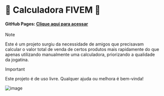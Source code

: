 # 🔢 Calculadora FIVEM 🧮
#### GitHub Pages: [Clique aqui para acessar](https://marccelo125.github.io/calculadora-fivem/src/)
> [!NOTE]
>Este é um projeto surgiu da necessidade de amigos que precisavam calcular o valor total de venda de certos produtos mais rapidamente do que apenas utilizando manualmente uma calculadora, priorizando a qualidade da jogatina.

> [!IMPORTANT]
> Este projeto é de uso livre. Qualquer ajuda ou melhora é bem-vinda!

![image](https://github.com/Marccelo125/calculadora-fivem/assets/127633664/939a4a24-5df3-4d22-90c3-4ac7f9aef67e)
